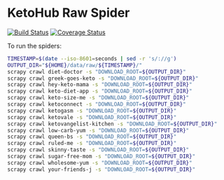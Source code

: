 # KetoHub Raw Spider

[![Build Status](https://travis-ci.org/mtlynch/ketohub_raw_spider.svg?branch=master)](https://travis-ci.org/mtlynch/ketohub_raw_spider)
[![Coverage Status](https://coveralls.io/repos/github/mtlynch/ketohub_raw_spider/badge.svg?branch=master)](https://coveralls.io/github/mtlynch/ketohub_raw_spider?branch=master)

To run the spiders:

```bash
TIMESTAMP=$(date --iso-8601=seconds | sed -r 's/://g')
OUTPUT_DIR="${HOME}/data/raw/${TIMESTAMP}/"
scrapy crawl diet-doctor -s "DOWNLOAD_ROOT=${OUTPUT_DIR}"
scrapy crawl greek-goes-keto -s "DOWNLOAD_ROOT=${OUTPUT_DIR}"
scrapy crawl hey-keto-mama -s "DOWNLOAD_ROOT=${OUTPUT_DIR}"
scrapy crawl keto-diet-app -s "DOWNLOAD_ROOT=${OUTPUT_DIR}"
scrapy crawl keto-size-me -s "DOWNLOAD_ROOT=${OUTPUT_DIR}"
scrapy crawl ketoconnect -s "DOWNLOAD_ROOT=${OUTPUT_DIR}"
scrapy crawl ketogasm -s "DOWNLOAD_ROOT=${OUTPUT_DIR}"
scrapy crawl ketovale -s "DOWNLOAD_ROOT=${OUTPUT_DIR}"
scrapy crawl ketovangelist-kitchen -s "DOWNLOAD_ROOT=${OUTPUT_DIR}"
scrapy crawl low-carb-yum -s "DOWNLOAD_ROOT=${OUTPUT_DIR}"
scrapy crawl queen-bs -s "DOWNLOAD_ROOT=${OUTPUT_DIR}"
scrapy crawl ruled-me -s "DOWNLOAD_ROOT=${OUTPUT_DIR}"
scrapy crawl skinny-taste -s "DOWNLOAD_ROOT=${OUTPUT_DIR}"
scrapy crawl sugar-free-mom -s "DOWNLOAD_ROOT=${OUTPUT_DIR}"
scrapy crawl wholesome-yum -s "DOWNLOAD_ROOT=${OUTPUT_DIR}"
scrapy crawl your-friends-j -s "DOWNLOAD_ROOT=${OUTPUT_DIR}"
```
